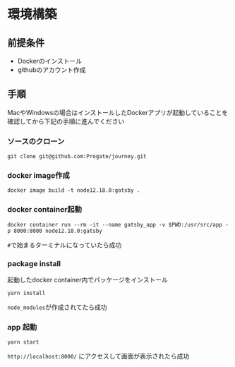# 環境構築

## 前提条件
- Dockerのインストール
- githubのアカウント作成


## 手順

MacやWindowsの場合はインストールしたDockerアプリが起動していることを確認してから下記の手順に進んでください

### ソースのクローン

```shell script
git clone git@github.com:Progate/journey.git
```
### docker image作成

```shell script
docker image build -t node12.18.0:gatsby .
```

### docker container起動

```shell script
docker container run --rm -it --name gatsby_app -v $PWD:/usr/src/app -p 8000:8000 node12.18.0:gatsby
```

`#`で始まるターミナルになっていたら成功

### package install 
起動したdocker container内でパッケージをインストール

```shell script
yarn install
```


`node_modules`が作成されてたら成功

### app 起動

```shell script
yarn start
``` 

`http://localhost:8000/` にアクセスして画面が表示されたら成功
